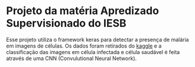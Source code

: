 # Projeto da matéria Apredizado Supervisionado do IESB

Esse projeto utiliza o framework keras para detectar a presença de malária em imagens de células. Os dados foram retirados do [kaggle](https://www.kaggle.com/iarunava/cell-images-for-detecting-malaria) e a classificação das imagens em célula infectada e célula saudável é feita através de uma CNN (Convulutional Neural Network). 
